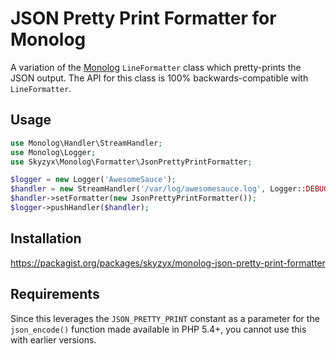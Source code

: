 # JSON Pretty Print Formatter for Monolog

A variation of the [Monolog](https://github.com/Seldaek/monolog) `LineFormatter` class which pretty-prints the JSON output. The API for this class is 100% backwards-compatible with `LineFormatter`.

## Usage

```php
use Monolog\Handler\StreamHandler;
use Monolog\Logger;
use Skyzyx\Monolog\Formatter\JsonPrettyPrintFormatter;

$logger = new Logger('AwesomeSauce');
$handler = new StreamHandler('/var/log/awesomesauce.log', Logger::DEBUG);
$handler->setFormatter(new JsonPrettyPrintFormatter());
$logger->pushHandler($handler);
```

## Installation

https://packagist.org/packages/skyzyx/monolog-json-pretty-print-formatter

## Requirements

Since this leverages the `JSON_PRETTY_PRINT` constant as a parameter for the `json_encode()` function made available in PHP 5.4+, you cannot use this with earlier versions.

